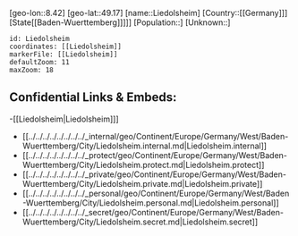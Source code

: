 ﻿---
location: [49.17,8.42]
mapzoom: [7,12] 
mapmarker: city 
type: City
tags:
- geo/City


SpocWebEntityId: 31999
isDeleted: false
confidential: public

---
[geo-lon::8.42]
[geo-lat::49.17]
[name::Liedolsheim]
[Country::[[Germany]]]
[State[[Baden-Wuerttemberg]]]]]
[Population::]
[Unknown::]


```leaflet
id: Liedolsheim
coordinates: [[Liedolsheim]]
markerFile: [[Liedolsheim]]
defaultZoom: 11 
maxZoom: 18
```


## Confidential Links & Embeds: 
-[[Liedolsheim|Liedolsheim]]] 
- [[../../../../../../../../_internal/geo/Continent/Europe/Germany/West/Baden-Wuerttemberg/City/Liedolsheim.internal.md|Liedolsheim.internal]] 
- [[../../../../../../../../_protect/geo/Continent/Europe/Germany/West/Baden-Wuerttemberg/City/Liedolsheim.protect.md|Liedolsheim.protect]] 
- [[../../../../../../../../_private/geo/Continent/Europe/Germany/West/Baden-Wuerttemberg/City/Liedolsheim.private.md|Liedolsheim.private]] 
- [[../../../../../../../../_personal/geo/Continent/Europe/Germany/West/Baden-Wuerttemberg/City/Liedolsheim.personal.md|Liedolsheim.personal]] 
- [[../../../../../../../../_secret/geo/Continent/Europe/Germany/West/Baden-Wuerttemberg/City/Liedolsheim.secret.md|Liedolsheim.secret]] 
